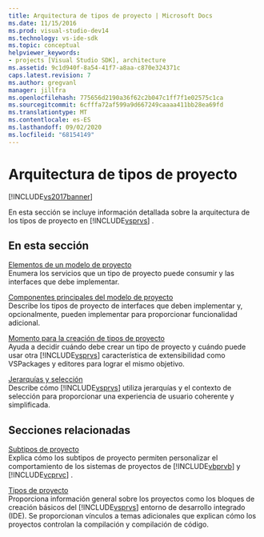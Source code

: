 ```yaml
---
title: Arquitectura de tipos de proyecto | Microsoft Docs
ms.date: 11/15/2016
ms.prod: visual-studio-dev14
ms.technology: vs-ide-sdk
ms.topic: conceptual
helpviewer_keywords:
- projects [Visual Studio SDK], architecture
ms.assetid: 9c1d940f-8a54-41f7-a8aa-c870e324371c
caps.latest.revision: 7
ms.author: gregvanl
manager: jillfra
ms.openlocfilehash: 775656d2190a36f62c2b047c1ff7f1e02575c1ca
ms.sourcegitcommit: 6cfffa72af599a9d667249caaaa411bb28ea69fd
ms.translationtype: MT
ms.contentlocale: es-ES
ms.lasthandoff: 09/02/2020
ms.locfileid: "68154149"
---
```

# <a name="project-types-architecture"></a>Arquitectura de tipos de proyecto
[!INCLUDE[vs2017banner](../../includes/vs2017banner.md)]

En esta sección se incluye información detallada sobre la arquitectura de los tipos de proyecto en [!INCLUDE[vsprvs](../../includes/vsprvs-md.md)] .  
  
## <a name="in-this-section"></a>En esta sección  
 [Elementos de un modelo de proyecto](../../extensibility/internals/elements-of-a-project-model.md)  
 Enumera los servicios que un tipo de proyecto puede consumir y las interfaces que debe implementar.  
  
 [Componentes principales del modelo de proyecto](../../extensibility/internals/project-model-core-components.md)  
 Describe los tipos de proyecto de interfaces que deben implementar y, opcionalmente, pueden implementar para proporcionar funcionalidad adicional.  
  
 [Momento para la creación de tipos de proyecto](../../extensibility/internals/when-to-create-project-types.md)  
 Ayuda a decidir cuándo debe crear un tipo de proyecto y cuándo puede usar otra [!INCLUDE[vsprvs](../../includes/vsprvs-md.md)] característica de extensibilidad como VSPackages y editores para lograr el mismo objetivo.  
  
 [Jerarquías y selección](../../extensibility/internals/hierarchies-and-selection.md)  
 Describe cómo [!INCLUDE[vsprvs](../../includes/vsprvs-md.md)] utiliza jerarquías y el contexto de selección para proporcionar una experiencia de usuario coherente y simplificada.  
  
## <a name="related-sections"></a>Secciones relacionadas  
 [Subtipos de proyecto](../../extensibility/internals/project-subtypes.md)  
 Explica cómo los subtipos de proyecto permiten personalizar el comportamiento de los sistemas de proyectos de [!INCLUDE[vbprvb](../../includes/vbprvb-md.md)] y [!INCLUDE[vcprvc](../../includes/vcprvc-md.md)] .  
  
 [Tipos de proyecto](../../extensibility/internals/project-types.md)  
 Proporciona información general sobre los proyectos como los bloques de creación básicos del [!INCLUDE[vsprvs](../../includes/vsprvs-md.md)] entorno de desarrollo integrado (IDE). Se proporcionan vínculos a temas adicionales que explican cómo los proyectos controlan la compilación y compilación de código.
